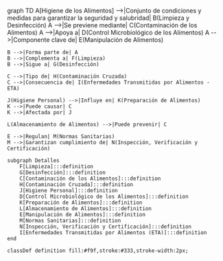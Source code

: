 graph TD
    A[Higiene de los Alimentos] -->|Conjunto de condiciones y medidas para garantizar la seguridad y salubridad| B(Limpieza y Desinfección)
    A -->|Se previene mediante| C(Contaminación de los Alimentos)
    A -->|Apoya a| D(Control Microbiológico de los Alimentos)
    A -->|Componente clave de| E(Manipulación de Alimentos)

    B -->|Forma parte de| A
    B -->|Complementa a| F(Limpieza)
    B -->|Sigue a| G(Desinfección)

    C -->|Tipo de| H(Contaminación Cruzada)
    C -->|Consecuencia de| I(Enfermedades Transmitidas por Alimentos - ETA)

    J(Higiene Personal) -->|Influye en| K(Preparación de Alimentos)
    K -->|Puede causar| C
    K -->|Afectada por| J

    L(Almacenamiento de Alimentos) -->|Puede prevenir| C

    E -->|Regulan| M(Normas Sanitarias)
    M -->|Garantizan cumplimiento de| N(Inspección, Verificación y Certificación)

    subgraph Detalles
        F[Limpieza]:::definition
        G[Desinfección]:::definition
        C[Contaminación de los Alimentos]:::definition
        H[Contaminación Cruzada]:::definition
        J[Higiene Personal]:::definition
        D[Control Microbiológico de los Alimentos]:::definition
        K[Preparación de Alimentos]:::definition
        L[Almacenamiento de Alimentos]:::definition
        E[Manipulación de Alimentos]:::definition
        M[Normas Sanitarias]:::definition
        N[Inspección, Verificación y Certificación]:::definition
        I[Enfermedades Transmitidas por Alimentos (ETA)]:::definition
    end

    classDef definition fill:#f9f,stroke:#333,stroke-width:2px;
